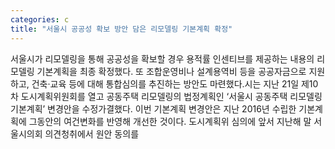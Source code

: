 ```yaml
---
categories: c
title: "서울시 공공성 확보 방안 담은 리모델링 기본계획 확정"
---
```

서울시가 리모델링을 통해 공공성을 확보할 경우 용적률 인센티브를 제공하는 내용의 리모델링 기본계획을 최종 확정했다. 또 조합운영비나 설계용역비 등을 공공자금으로 지원하고, 건축·교육 등에 대해 통합심의를 추진하는 방안도 마련했다.시는 지난 21일 제10차 도시계획위원회를 열고 공동주택 리모델링의 법정계획인 ‘서울시 공동주택 리모델링 기본계획’ 변경안을 수정가결했다. 이번 기본계획 변경안은 지난 2016년 수립한 기본계획에 그동안의 여건변화를 반영해 개선한 것이다. 도시계획위 심의에 앞서 지난해 말 서울시의회 의견청취에서 원안 동의를